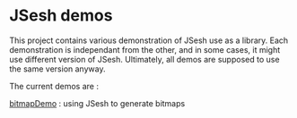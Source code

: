 # JSesh demos

This project contains various demonstration of JSesh use as a library.
Each demonstration is independant from the other, and in some cases, it might use different version of JSesh.
Ultimately, all demos are supposed to use the same version anyway.

The current demos are :

[bitmapDemo](bitmapDemo)
: using JSesh to generate bitmaps

